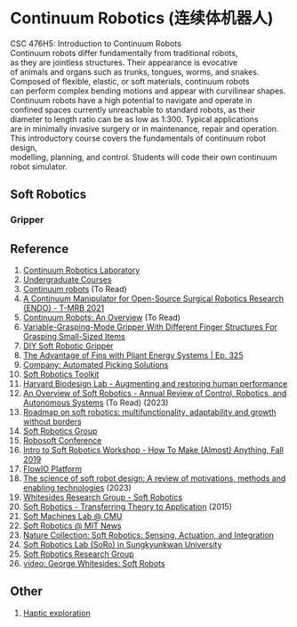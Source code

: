 # Continuum Robotics (连续体机器人)

CSC 476H5: Introduction to Continuum Robots <br>
Continuum robots differ fundamentally from traditional robots, <br>
as they are jointless structures. Their appearance is evocative <br>
of animals and organs such as trunks, tongues, worms, and snakes. <br>
Composed of flexible, elastic, or soft materials, continuum robots <br>
can perform complex bending motions and appear with curvilinear shapes. <br> 
Continuum robots have a high potential to navigate and operate in <br>
confined spaces currently unreachable to standard robots, as their <br>
diameter to length ratio can be as low as 1:300. Typical applications <br>
are in minimally invasive surgery or in maintenance, repair and operation. <br>
This introductory course covers the fundamentals of continuum robot design, <br>
modelling, planning, and control. Students will code their own continuum <br>
robot simulator. <sup></sup>

## Soft Robotics

### Gripper



## Reference
1. [Continuum Robotics Laboratory](https://crl.utm.utoronto.ca/)
2. [Undergraduate Courses](https://robotics.cs.toronto.edu/courses.html)
3. [Continuum robots](https://www.imperial.ac.uk/morph-lab/research/continuum-robots/) (To Read)
4. [A Continuum Manipulator for Open-Source Surgical Robotics Research (ENDO) - T-MRB 2021](https://www.youtube.com/watch?v=eEjlFD5Np10)
5. [Continuum Robots: An Overview](https://onlinelibrary.wiley.com/doi/full/10.1002/aisy.202200367) (To Read)
6. [Variable-Grasping-Mode Gripper With Different Finger Structures For Grasping Small-Sized Items](https://www.youtube.com/watch?v=1lSbl95MFbA)
7. [DIY Soft Robotic Gripper](https://www.youtube.com/watch?v=uPx8xwRpfFk)
8. [The Advantage of Fins with Pliant Energy Systems | Ep. 325](https://www.youtube.com/watch?v=sTpK1c08ohE)
9. [Company: Automated Picking Solutions](https://www.softroboticsinc.com/)
10. [Soft Robotics Toolkit](https://softroboticstoolkit.com/)
11. [Harvard Biodesign Lab - Augmenting and restoring human performance](https://biodesign.seas.harvard.edu/soft-robotics)
12. [An Overview of Soft Robotics - Annual Review of Control, Robotics, and Autonomous Systems](https://www.annualreviews.org/doi/abs/10.1146/annurev-control-062322-100607) (To Read) (2023)
13. [Roadmap on soft robotics: multifunctionality, adaptability and growth without borders](https://iopscience.iop.org/article/10.1088/2399-7532/ac4c95)
14. [Soft Robotics Group](https://softroboticsgroup.com/)
15. [Robosoft Conference](https://softroboticsconference.org/)
16. [Intro to Soft Robotics Workshop - How To Make (Almost) Anything, Fall 2019](https://www.softrobotics.io/intro-soft-robots)
17. [FlowIO Platform](https://www.softrobotics.io/getflowio)
18. [The science of soft robot design: A review of motivations, methods and enabling technologies](https://www.frontiersin.org/articles/10.3389/frobt.2022.1059026/full) (2023)
19. [Whitesides Research Group - Soft Robotics](https://gmwgroup.harvard.edu/soft-robotics)
20. [Soft Robotics - Transferring Theory to Application](https://link.springer.com/book/10.1007/978-3-662-44506-8) (2015)
21. [Soft Machines Lab @ CMU](http://sml.me.cmu.edu/)
22. [Soft Robotics @ MIT News](https://news.mit.edu/topic/soft-robotics)
23. [Nature Collection: Soft Robotics: Sensing, Actuation, and Integration](https://www.nature.com/collections/bgfdjghifc)
24. [Soft Robotics Lab (SoRo) in Sungkyunkwan University](https://sites.google.com/view/sorolabo/home)
25. [Soft Robotics Research Group](https://www.bristol.ac.uk/engineering/research/softlab/)
26. [video: George Whitesides: Soft Robots](https://www.youtube.com/watch?v=Lhbh-aEWRFU)

## Other
1. [Haptic exploration](https://www.imperial.ac.uk/morph-lab/research/haptic-exploration/)
